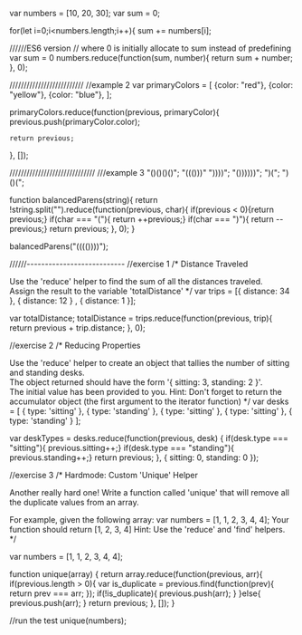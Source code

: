 var numbers = [10, 20, 30];
var sum = 0;

for(let i=0;i<numbers.length;i++){
	sum += numbers[i];


//////ES6 version
// where 0 is initially allocate to sum instead of predefining var sum = 0
numbers.reduce(function(sum, number){
	return sum + number;
}, 0);

//////////////////////////
//example 2
var primaryColors = [
	{color: "red"},
	{color: "yellow"},
	{color: "blue"},
];

primaryColors.reduce(function(previous, primaryColor){
	previous.push(primaryColor.color);

	return previous;
}, []);

//////////////////////////////
///example 3
"()()()()";
"((()))"
"))))";
"())))))";
")(";
")()(";

function balancedParens(string){
	return !string.split("").reduce(function(previous, char){
		if(previous < 0){return previous;}
		if(char === "("){ return ++previous;}
		if(char === ")"){ return --previous;}
		return previous;
	}, 0);
}

balancedParens("(((())))");



//////---------------------------
//exercise 1
/*
Distance Traveled

Use the 'reduce' helper to find the sum of all the distances traveled.  
Assign the result to the variable 'totalDistance'
*/
var trips = [{ distance: 34 }, { distance: 12 } , { distance: 1 }];

var totalDistance;
totalDistance = trips.reduce(function(previous, trip){
    return previous + trip.distance;
}, 0);

//exercise 2
/*
Reducing Properties

Use the 'reduce' helper to create an object that tallies the number of sitting and standing desks.  
The object returned should have the form '{ sitting: 3, standing: 2 }'.  
The initial value has been provided to you.
Hint: Don't forget to return the accumulator object (the first argument to the iterator function)
*/
var desks = [
  { type: 'sitting' },
  { type: 'standing' },
  { type: 'sitting' },
  { type: 'sitting' },
  { type: 'standing' }
];

var deskTypes = desks.reduce(function(previous, desk) {
    if(desk.type === "sitting"){ previous.sitting++;}
    if(desk.type === "standing"){ previous.standing++;}
    return previous;
}, { sitting: 0, standing: 0 });



//exercise 3
/*
Hardmode: Custom 'Unique' Helper

Another really hard one!  Write a function called 'unique' 
that will remove all the duplicate values from an array.

For example, given the following array:
var numbers = [1, 1, 2, 3, 4, 4];
Your function should return
[1, 2, 3, 4]
Hint: Use the 'reduce' and 'find' helpers.  
*/

var numbers = [1, 1, 2, 3, 4, 4];


function unique(array) {
  return array.reduce(function(previous, arr){
      if(previous.length > 0){
          var is_duplicate = previous.find(function(prev){
             return prev === arr; 
          });
          if(!is_duplicate){
              previous.push(arr);
          }
      }else{
          previous.push(arr);
      }
      return previous;
  }, []);
}

//run the test
unique(numbers);

